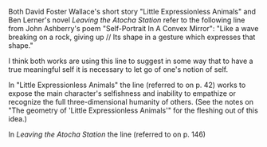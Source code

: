 Both David Foster Wallace's short story "Little Expressionless Animals" and Ben Lerner's novel *Leaving the Atocha Station* refer to the following line from John Ashberry's poem "Self-Portrait In A Convex Mirror": "Like a wave breaking on a rock, giving up // Its shape in a gesture which expresses that shape."

I think both works are using this line to suggest in some way that to have a true meaningful self it is necessary to let go of one's notion of self.

In "Little Expressionless Animals" the line (referred to on p. 42) works to expose the main character's selfishness and inability to empathize or recognize the full three-dimensional humanity of others. (See the notes on "The geometry of 'Little Expressionless Animals'" for the fleshing out of this idea.)

In *Leaving the Atocha Station* the line (referred to on p. 146)


